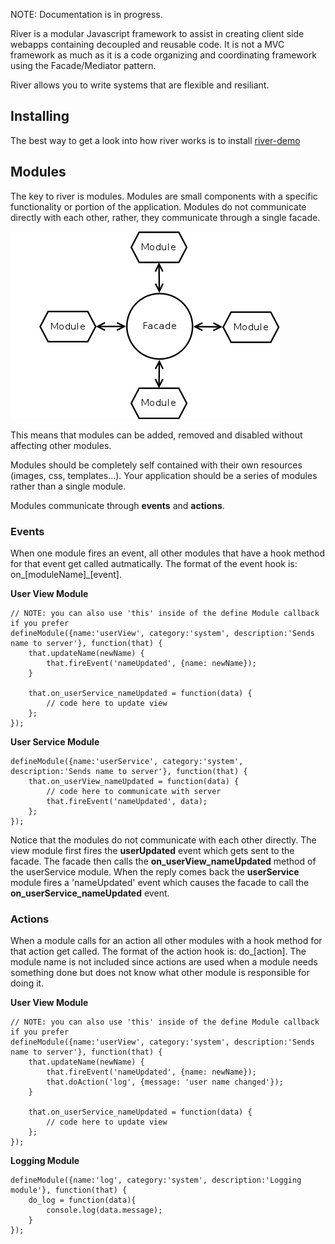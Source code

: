 NOTE: Documentation is in progress.

River is a modular Javascript framework to assist in creating client side webapps containing decoupled and reusable code.
It is not a MVC framework as much as it is a code organizing and coordinating framework using the Facade/Mediator pattern.

River allows you to write systems that are flexible and resiliant.

## Installing

The best way to get a look into how river works is to install [river-demo](https://github.com/scottburch/river-demo)


## Modules

The key to river is modules.  Modules are small components with a specific functionality or portion of the application.
Modules do not communicate directly with each other, rather, they communicate through a single facade.

![facade/module relationship](https://github.com/scottburch/river-js/raw/master/docs/facade.png)

This means that modules can be added, removed and disabled without affecting other modules.

Modules should be completely self contained with their own resources (images, css, templates...).
Your application should be a series of modules rather than a single module.

Modules communicate through __events__ and __actions__.

### Events

When one module fires an event, all other modules that have a hook method for that event get called autmatically.
The format of the event hook is: on_[moduleName]_[event].

__User View Module__

    // NOTE: you can also use 'this' inside of the define Module callback if you prefer
    defineModule({name:'userView', category:'system', description:'Sends name to server'}, function(that) {
        that.updateName(newName) {
            that.fireEvent('nameUpdated', {name: newName});
        }

        that.on_userService_nameUpdated = function(data) {
            // code here to update view
        };
    });


__User Service Module__

    defineModule({name:'userService', category:'system', description:'Sends name to server'}, function(that) {
        that.on_userView_nameUpdated = function(data) {
            // code here to communicate with server
            that.fireEvent('nameUpdated', data);
        };
    });



Notice that the modules do not communicate with each other directly.  The view module first fires the **userUpdated** event which gets sent to the facade.
The facade then calls the **on_userView_nameUpdated** method of the userService module.
When the reply comes back the **userService** module fires a 'nameUpdated' event which causes the facade to call the **on_userService_nameUpdated** event.

### Actions

When a module calls for an action all other modules with a hook method for that action get called.
The format of the action hook is: do_[action].
The module name is not included since actions are used when a module needs something done but does not know what other module is responsible for doing it.

__User View Module__

    // NOTE: you can also use 'this' inside of the define Module callback if you prefer
    defineModule({name:'userView', category:'system', description:'Sends name to server'}, function(that) {
        that.updateName(newName) {
            that.fireEvent('nameUpdated', {name: newName});
            that.doAction('log', {message: 'user name changed'});
        }

        that.on_userService_nameUpdated = function(data) {
            // code here to update view
        };
    });

__Logging Module__

    defineModule({name:'log', category:'system', description:'Logging module'}, function(that) {
        do_log = function(data){
            console.log(data.message);
        }
    });


